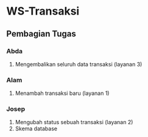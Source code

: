 # WS-Transaksi


## Pembagian Tugas

### Abda
1. Mengembalikan seluruh data transaksi (layanan 3)
### Alam
1. Menambah transaksi baru (layanan 1)
### Josep
1. Mengubah status sebuah transaksi (layanan 2)
2. Skema database 
